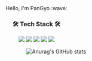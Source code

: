 
<!--
**gy0-0o/gy0-0o** is a ✨ _special_ ✨ repository because its `README.md` (this file) appears on your GitHub profile.

Here are some ideas to get you started:

- 🔭 I’m currently working on ...
- 🌱 I’m currently learning ...
- 👯 I’m looking to collaborate on ...
- 🤔 I’m looking for help with ...
- 💬 Ask me about ...
- 📫 How to reach me: ...
- 😄 Pronouns: ...
- ⚡ Fun fact: ...
-->
<div align="center">
Hello, I'm PanGyo :wave:
</div>

<h3 align="center"> 🛠️ Tech Stack 🛠️ </h3>

<p align="center">
<img src="https://img.shields.io/badge/C-00599C?style=plastic-square&logo=C%2B%2B&logoColor=white"/></a>
<img src="https://img.shields.io/badge/Python-3766AB?style=plastic-square&logo=Python&logoColor=white"/></a>
<img src="https://img.shields.io/badge/Jupyter-orange?style=plastic-square&logo=Jupyter&logoColor=white"/></a>
<img src="https://img.shields.io/badge/Google Colab-F9AB00?style=plastic-square&logo=Google Colab&logoColor=white"/></a>
<img src="https://img.shields.io/badge/Visual Studio-blueviolet?style=plastic-square&logo=Visual Studio&logoColor=white"/></a>

                ![Anurag's GitHub stats](https://github-readme-stats.vercel.app/api?username=pangyosim&show_icons=true&theme=react)
